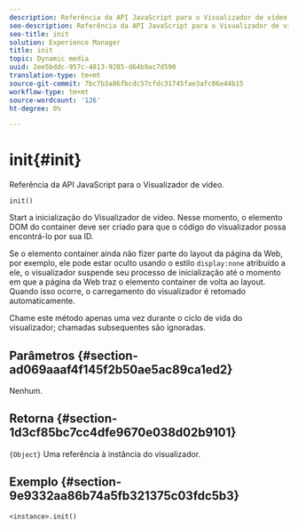 ```yaml
---
description: Referência da API JavaScript para o Visualizador de vídeo.
seo-description: Referência da API JavaScript para o Visualizador de vídeo.
seo-title: init
solution: Experience Manager
title: init
topic: Dynamic media
uuid: 2ee5bddc-957c-4813-9285-d64b9ac7d590
translation-type: tm+mt
source-git-commit: 7bc7b3a86fbcdc57cfdc31745fae3afc06e44b15
workflow-type: tm+mt
source-wordcount: '126'
ht-degree: 0%

---
```



# init{#init}

Referência da API JavaScript para o Visualizador de vídeo.

`init()`

Start a inicialização do Visualizador de vídeo. Nesse momento, o elemento DOM do container deve ser criado para que o código do visualizador possa encontrá-lo por sua ID.

Se o elemento container ainda não fizer parte do layout da página da Web, por exemplo, ele pode estar oculto usando o estilo `display:none` atribuído a ele, o visualizador suspende seu processo de inicialização até o momento em que a página da Web traz o elemento container de volta ao layout. Quando isso ocorre, o carregamento do visualizador é retomado automaticamente.

Chame este método apenas uma vez durante o ciclo de vida do visualizador; chamadas subsequentes são ignoradas.

## Parâmetros {#section-ad069aaaf4f145f2b50ae5ac89ca1ed2}

Nenhum.

## Retorna {#section-1d3cf85bc7cc4dfe9670e038d02b9101}

`{Object}` Uma referência à instância do visualizador.

## Exemplo {#section-9e9332aa86b74a5fb321375c03fdc5b3}

```
<instance>.init()
```

